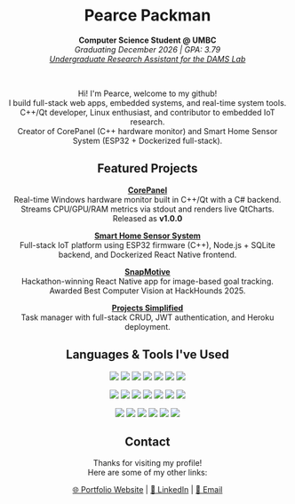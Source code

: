 <h1 align="center">Pearce Packman</h1>

<p align="center">
  <strong>Computer Science Student @ UMBC</strong><br>
  <em>Graduating December 2026 | GPA: 3.79</em><br>
  <em><a href="https://damslabumbc.github.io/" target="_blank">Undergraduate Research Assistant for the DAMS Lab</a></em><br>
</p>

<br>
<p align="center">
  Hi! I'm Pearce, welcome to my github!<br>
  I build full-stack web apps, embedded systems, and real-time system tools.<br>
  C++/Qt developer, Linux enthusiast, and contributor to embedded IoT research.<br>
  Creator of CorePanel (C++ hardware monitor) and Smart Home Sensor System (ESP32 + Dockerized full-stack).
</p>


<h2 align="center">Featured Projects</h2>

<p align="center">
  <strong><a href="https://github.com/pearcepackman/CorePanel">CorePanel</a></strong><br>
  Real-time Windows hardware monitor built in C++/Qt with a C# backend. Streams CPU/GPU/RAM metrics via stdout and renders live QtCharts.<br>
  Released as <strong>v1.0.0</strong>
</p>

<p align="center">
  <strong><a href="https://github.com/pearcepackman/Smart-home-dashboard">Smart Home Sensor System</a></strong><br>
  Full-stack IoT platform using ESP32 firmware (C++), Node.js + SQLite backend, and Dockerized React Native frontend.
</p>

<p align="center">
  <strong><a href="https://github.com/KentTDang/SnapMotive">SnapMotive</a></strong><br>
  Hackathon-winning React Native app for image-based goal tracking.<br>
  Awarded Best Computer Vision at HackHounds 2025.
</p>

<p align="center">
  <strong><a href="https://github.com/pearcepackman/ProjectManagementSite">Projects Simplified</a></strong><br>
  Task manager with full-stack CRUD, JWT authentication, and Heroku deployment.
</p>

<h2 align="center">Languages & Tools I've Used</h2>
<p align="center">
  <img src="https://img.shields.io/badge/C++-00599C?style=flat&logo=c%2B%2B&logoColor=white" />
  <img src="https://img.shields.io/badge/C%23-68217A?style=flat&logo=c-sharp&logoColor=white" />
  <img src="https://img.shields.io/badge/ESP32-000000?style=flat&logo=espressif&logoColor=white" />
  <img src="https://img.shields.io/badge/LibreHardwareMonitor-222222?style=flat&logo=github&logoColor=white" />
  <img src="https://img.shields.io/badge/SQLite-003B57?style=flat&logo=sqlite&logoColor=white" />
  <img src="https://img.shields.io/badge/Docker-2496ED?style=flat&logo=docker&logoColor=white" />
  <img src="https://img.shields.io/badge/Bash-121011?style=flat&logo=gnu-bash&logoColor=white" />
</p>

<p align="center">
  <img src="https://img.shields.io/badge/React_Native-20232A?style=flat&logo=react&logoColor=61DAFB" />
  <img src="https://img.shields.io/badge/Node.js-339933?style=flat&logo=node.js&logoColor=white" />
  <img src="https://img.shields.io/badge/Express.js-000000?style=flat&logo=express&logoColor=white" />
  <img src="https://img.shields.io/badge/REST_API-6DB33F?style=flat&logo=spring&logoColor=white" />
  <img src="https://img.shields.io/badge/JSON-000000?style=flat&logo=json&logoColor=white" />
  <img src="https://img.shields.io/badge/Qt-41CD52?style=flat&logo=qt&logoColor=white" />
  <img src="https://img.shields.io/badge/QtCharts-41CD52?style=flat&logo=qt&logoColor=white" />
</p>

<p align="center">
  <img src="https://img.shields.io/badge/Linux-FCC624?style=flat&logo=linux&logoColor=black" />
  <img src="https://img.shields.io/badge/Arch_Linux-1793D1?style=flat&logo=arch-linux&logoColor=white" />
  <img src="https://img.shields.io/badge/NeoVim-57A143?style=flat&logo=neovim&logoColor=white" />
  <img src="https://img.shields.io/badge/Alacritty-F46D01?style=flat&logo=alacritty&logoColor=white" />
  <img src="https://img.shields.io/badge/i3wm-1C1C1C?style=flat&logo=i3&logoColor=white" />
  <img src="https://img.shields.io/badge/Hackathon_Winner-FF4081?style=flat&logo=devpost&logoColor=white" />
</p>



<h2 align="center">Contact</h2>

<p align="center">
  Thanks for visiting my profile!<br>
  Here are some of my other links:
</p>

<p align="center">
  <a href="https://pearcepackman.com/" target="_blank">🌐 Portfolio Website</a> |
  <a href="https://www.linkedin.com/in/pearce-packman/" target="_blank">🔗 LinkedIn</a> |
  <a href="mailto:pearcepackman@gmail.com">📧 Email</a>
</p>

